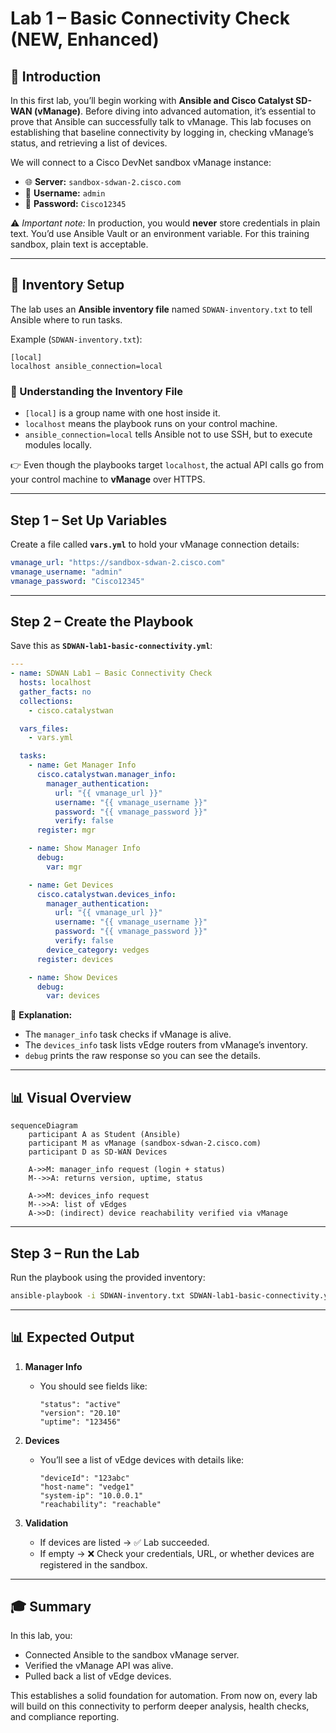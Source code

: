 # Lab 1 – Basic Connectivity Check (NEW, Enhanced)

## 📘 Introduction  
In this first lab, you’ll begin working with **Ansible and Cisco Catalyst SD-WAN (vManage)**. Before diving into advanced automation, it’s essential to prove that Ansible can successfully talk to vManage. This lab focuses on establishing that baseline connectivity by logging in, checking vManage’s status, and retrieving a list of devices.  

We will connect to a Cisco DevNet sandbox vManage instance:  

- 🌐 **Server:** `sandbox-sdwan-2.cisco.com`  
- 👤 **Username:** `admin`  
- 🔑 **Password:** `Cisco12345`  

⚠️ *Important note:* In production, you would **never** store credentials in plain text. You’d use Ansible Vault or an environment variable. For this training sandbox, plain text is acceptable.  

---

## 📂 Inventory Setup  

The lab uses an **Ansible inventory file** named `SDWAN-inventory.txt` to tell Ansible where to run tasks.  

Example (`SDWAN-inventory.txt`):  
```
[local]
localhost ansible_connection=local
```  

### 🔎 Understanding the Inventory File  
- `[local]` is a group name with one host inside it.  
- `localhost` means the playbook runs on your control machine.  
- `ansible_connection=local` tells Ansible not to use SSH, but to execute modules locally.  

👉 Even though the playbooks target `localhost`, the actual API calls go from your control machine to **vManage** over HTTPS.  

---

## Step 1 – Set Up Variables  

Create a file called **`vars.yml`** to hold your vManage connection details:  

```yaml
vmanage_url: "https://sandbox-sdwan-2.cisco.com"
vmanage_username: "admin"
vmanage_password: "Cisco12345"
```

---

## Step 2 – Create the Playbook  

Save this as **`SDWAN-lab1-basic-connectivity.yml`**:  

```yaml
---
- name: SDWAN Lab1 — Basic Connectivity Check
  hosts: localhost
  gather_facts: no
  collections:
    - cisco.catalystwan

  vars_files:
    - vars.yml

  tasks:
    - name: Get Manager Info
      cisco.catalystwan.manager_info:
        manager_authentication:
          url: "{{ vmanage_url }}"
          username: "{{ vmanage_username }}"
          password: "{{ vmanage_password }}"
          verify: false
      register: mgr

    - name: Show Manager Info
      debug:
        var: mgr

    - name: Get Devices
      cisco.catalystwan.devices_info:
        manager_authentication:
          url: "{{ vmanage_url }}"
          username: "{{ vmanage_username }}"
          password: "{{ vmanage_password }}"
          verify: false
        device_category: vedges
      register: devices

    - name: Show Devices
      debug:
        var: devices
```

🔎 **Explanation:**  
- The `manager_info` task checks if vManage is alive.  
- The `devices_info` task lists vEdge routers from vManage’s inventory.  
- `debug` prints the raw response so you can see the details.  

---

## 📊 Visual Overview  

```mermaid
sequenceDiagram
    participant A as Student (Ansible)
    participant M as vManage (sandbox-sdwan-2.cisco.com)
    participant D as SD-WAN Devices

    A->>M: manager_info request (login + status)
    M-->>A: returns version, uptime, status

    A->>M: devices_info request
    M-->>A: list of vEdges
    A->>D: (indirect) device reachability verified via vManage
```

---

## Step 3 – Run the Lab  

Run the playbook using the provided inventory:  

```bash
ansible-playbook -i SDWAN-inventory.txt SDWAN-lab1-basic-connectivity.yml
```

---

## 📊 Expected Output  

1. **Manager Info**  
   - You should see fields like:  
     ```
     "status": "active"
     "version": "20.10"
     "uptime": "123456"
     ```  

2. **Devices**  
   - You’ll see a list of vEdge devices with details like:  
     ```
     "deviceId": "123abc"
     "host-name": "vedge1"
     "system-ip": "10.0.0.1"
     "reachability": "reachable"
     ```  

3. **Validation**  
   - If devices are listed → ✅ Lab succeeded.  
   - If empty → ❌ Check your credentials, URL, or whether devices are registered in the sandbox.  

---

## 🎓 Summary  
In this lab, you:  
- Connected Ansible to the sandbox vManage server.  
- Verified the vManage API was alive.  
- Pulled back a list of vEdge devices.  

This establishes a solid foundation for automation. From now on, every lab will build on this connectivity to perform deeper analysis, health checks, and compliance reporting.  
